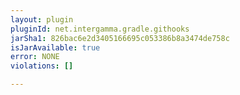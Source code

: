 ```yaml
---
layout: plugin
pluginId: net.intergamma.gradle.githooks
jarSha1: 826bac6e2d3405166695c053386b8a3474de758c
isJarAvailable: true
error: NONE
violations: []

---
```

